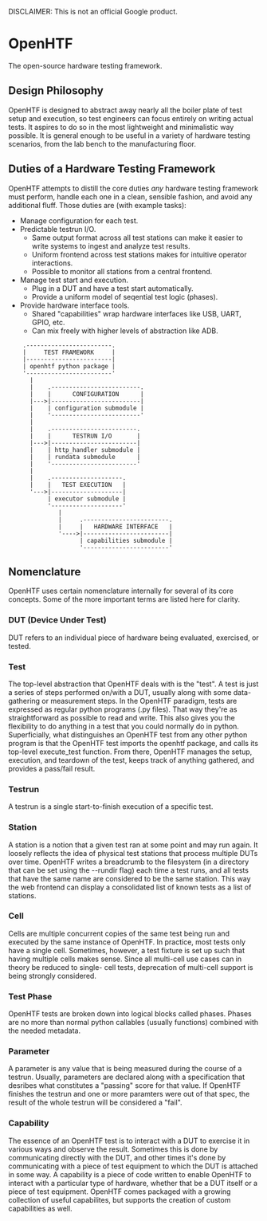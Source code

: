 DISCLAIMER: This is not an official Google product.


# OpenHTF
The open-source hardware testing framework.


## Design Philosophy
OpenHTF is designed to abstract away nearly all the boiler plate of test setup 
and execution, so test engineers can focus entirely on writing actual tests. It
aspires to do so in the most lightweight and minimalistic way possible. It is
general enough to be useful in a variety of hardware testing scenarios, from the
lab bench to the manufacturing floor.


## Duties of a Hardware Testing Framework
OpenHTF attempts to distill the core duties _any_ hardware testing framework 
must perform, handle each one in a clean, sensible fashion, and avoid any 
additional fluff. Those duties are (with example tasks):

  * Manage configuration for each test.
  * Predictable testrun I/O.
    * Same output format across all test stations can make it easier to write
      systems to ingest and analyze test results.
    * Uniform frontend across test stations makes for intuitive operator
      interactions.
    * Possible to monitor all stations from a central frontend.
  * Manage test start and execution.
    * Plug in a DUT and have a test start automatically.
    * Provide a uniform model of seqential test logic (phases).
  * Provide hardware interface tools.
    * Shared "capabilities" wrap hardware interfaces like USB, UART, GPIO, etc.
    * Can mix freely with higher levels of abstraction like ADB.


```
    .------------------------.
    |     TEST FRAMEWORK     |
    |------------------------|
    | openhtf python package |
    '------------------------'
      |
      |    .-------------------------.
      |    |      CONFIGURATION      |
      |--->|-------------------------|
      |    | configuration submodule |
      |    '-------------------------'
      |
      |    .------------------------.
      |    |      TESTRUN I/O       |
      |--->|------------------------|
      |    | http_handler submodule |
      |    | rundata submodule      |
      |    '------------------------'
      |
      |    .--------------------.
      |    |   TEST EXECUTION   |
      '--->|--------------------|
           | executor submodule |
           '--------------------'
              |
              |     .------------------------.
              |     |   HARDWARE INTERFACE   |
              '---->|------------------------|
                    | capabilities submodule |
                    '------------------------'
```


## Nomenclature
OpenHTF uses certain nomenclature internally for several of its core concepts.
Some of the more important terms are listed here for clarity.


### DUT (Device Under Test)
DUT refers to an individual piece of hardware being evaluated, exercised, or
tested.


### Test
The top-level abstraction that OpenHTF deals with is the "test". A test is just
a series of steps performed on/with a DUT, usually along with some
data-gathering or measurement steps. In the OpenHTF paradigm, tests are
expressed as regular python programs (.py files). That way they're as
straightforward as possible to read and write. This also gives you the
flexibility to do anything in a test that you could normally do in python.
Superficially, what distinguishes an OpenHTF test from any other python program
is that the OpenHTF test imports the openhtf package, and calls its top-level
execute_test function. From there, OpenHTF manages the setup, execution, and
teardown of the test, keeps track of anything gathered, and provides a pass/fail
result.


### Testrun
A testrun is a single start-to-finish execution of a specific test.


### Station
A station is a notion that a given test ran at some point and may run again. It
loosely reflects the idea of physical test stations that process multiple DUTs
over time. OpenHTF writes a breadcrumb to the filesystem (in a directory that
can be set using the --rundir flag) each time a test runs, and all tests that
have the same name are considered to be the same station. This way the web
frontend can display a consolidated list of known tests as a list of stations.


### Cell
Cells are multiple concurrent copies of the same test being run and executed by
the same instance of OpenHTF. In practice, most tests only have a single cell.
Sometimes, however, a test fixture is set up such that having multiple cells
makes sense. Since all multi-cell use cases can in theory be reduced to single-
cell tests, deprecation of multi-cell support is being strongly considered.


### Test Phase
OpenHTF tests are broken down into logical blocks called phases. Phases are no
more than normal python callables (usually functions) combined with the needed
metadata.


### Parameter
A parameter is any value that is being measured during the course of a testrun.
Usually, parameters are declared along with a specification that
desribes what constitutes a "passing" score for that value. If OpenHTF finishes
the testrun and one or more paramters were out of that spec, the result of the whole
testrun will be considered a "fail".


### Capability
The essence of an OpenHTF test is to interact with a DUT to exercise it in
various ways and observe the result. Sometimes this is done by communicating
directly with the DUT, and other times it's done by communicating with a piece
of test equipment to which the DUT is attached in some way. A capability is a
piece of code written to enable OpenHTF to interact with a particular type of
hardware, whether that be a DUT itself or a piece of test equipment. OpenHTF
comes packaged with a growing collection of useful capabilites, but supports the
creation of custom capabilities as well.
